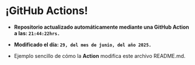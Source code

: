 # ¡GitHub Actions!
* **Repositorio actualizado automáticamente mediante una GitHub Action a las: `21:44:22hrs.`**
* **Modificado el día: `29, del mes de junio, del año 2025.`**

* Ejemplo sencillo de cómo la **Action** modifica este archivo README.md.
